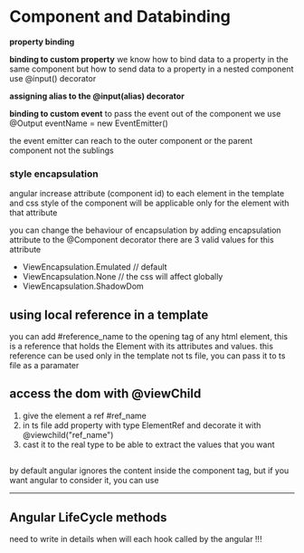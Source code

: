 # Component and Databinding

**property binding**

**binding to custom property**
we know how to bind data to a property in the same component
but how to send data to a property in a nested component
use @input() decorator

**assigning alias to the @input(alias) decorator**

**binding to custom event**
to pass the event out of the component we use
      @Output eventName = new EventEmitter<dataType>()

the event emitter can reach to the outer component or the parent component not the sublings 

### style encapsulation 
angular increase attribute (component id) to each element in the template and css style of the component will be applicable only for the element with that attribute

you can change the behaviour of encapsulation by adding encapsulation attribute to the @Component decorator
there are 3 valid values for this attribute
-  ViewEncapsulation.Emulated // default
-  ViewEncapsulation.None  // the css will affect globally
-  ViewEncapsulation.ShadowDom

## using local reference in a template
you can add #reference_name to the opening tag of any html element, this is a reference that holds the Element with its attributes and values.
this reference can be used only in the template not ts file, you can pass it to ts file as a paramater

## access the dom with @viewChild
1. give the element a ref #ref_name
2. in ts file add property with type ElementRef and decorate it with @viewchild("ref_name")
3. cast it to the real type to be able to extract the values that you want

## <ng-content>
by default angular ignores the content inside the component tag, but if you want angular to consider it, you can use <ng-content>

----------------------

## Angular LifeCycle methods
need to write in details when will each hook called by the angular !!!


